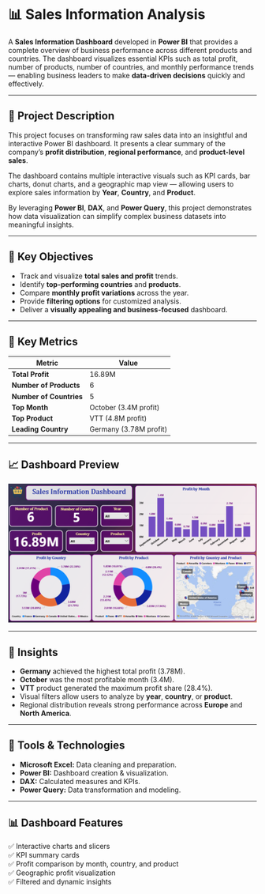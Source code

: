
# 📊 Sales Information Analysis

A **Sales Information Dashboard** developed in **Power BI** that provides a complete overview of business performance across different products and countries. The dashboard visualizes essential KPIs such as total profit, number of products, number of countries, and monthly performance trends — enabling business leaders to make **data-driven decisions** quickly and effectively.

---

## 📝 Project Description

This project focuses on transforming raw sales data into an insightful and interactive Power BI dashboard. It presents a clear summary of the company’s **profit distribution**, **regional performance**, and **product-level sales**.

The dashboard contains multiple interactive visuals such as KPI cards, bar charts, donut charts, and a geographic map view — allowing users to explore sales information by **Year**, **Country**, and **Product**.

By leveraging **Power BI**, **DAX**, and **Power Query**, this project demonstrates how data visualization can simplify complex business datasets into meaningful insights.

---

## 🚀 Key Objectives

- Track and visualize **total sales and profit** trends.  
- Identify **top-performing countries** and **products**.  
- Compare **monthly profit variations** across the year.  
- Provide **filtering options** for customized analysis.  
- Deliver a **visually appealing and business-focused** dashboard.

---

## 🧾 Key Metrics

| Metric | Value |
|--------|--------|
| **Total Profit** | 16.89M |
| **Number of Products** | 6 |
| **Number of Countries** | 5 |
| **Top Month** | October (3.4M profit) |
| **Top Product** | VTT (4.8M profit) |
| **Leading Country** | Germany (3.78M profit) |

---

## 📈 Dashboard Preview

![Sales Information Dashboard](Dashboard.PNG)

---

## 🧠 Insights

- **Germany** achieved the highest total profit (3.78M).  
- **October** was the most profitable month (3.4M).  
- **VTT** product generated the maximum profit share (28.4%).  
- Visual filters allow users to analyze by **year**, **country**, or **product**.  
- Regional distribution reveals strong performance across **Europe** and **North America**.

---

## 🧰 Tools & Technologies

- **Microsoft Excel:** Data cleaning and preparation.
- **Power BI:** Dashboard creation & visualization.
- **DAX:** Calculated measures and KPIs.
- **Power Query:** Data transformation and modeling.

---

## 📊 Dashboard Features

✅ Interactive charts and slicers  
✅ KPI summary cards  
✅ Profit comparison by month, country, and product  
✅ Geographic profit visualization  
✅ Filtered and dynamic insights  

